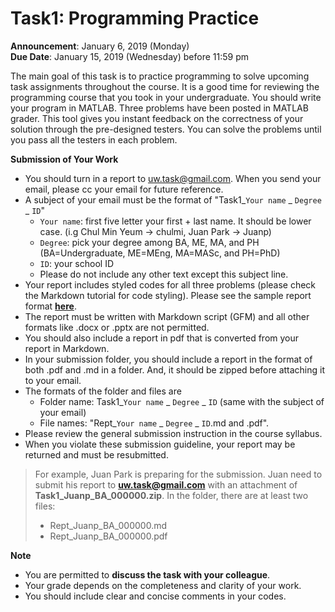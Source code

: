 # Task1: Programming Practice

**Announcement**: January 6, 2019 (Monday)  
**Due Date**: January 15, 2019 (Wednesday) before 11:59 pm  

The main goal of this task is to practice programming to solve upcoming task assignments throughout the course. It is a good time for reviewing the programming course that you took in your undergraduate. You should write your program in MATLAB. Three problems have been posted in MATLAB grader. This tool gives you instant feedback on the correctness of your solution through the pre-designed testers. You can solve the problems until you pass all the testers in each problem. 

**Submission of Your Work**
* You should turn in a report to uw.task@gmail.com. When you send your email, please cc your email for future reference.  
* A subject of your email must be the format of "Task1_`Your name` _ `Degree` _ `ID`"
	* `Your name`: first five letter your first + last name. It should be lower case. (i.g Chul Min Yeum -> chulmi, Juan Park -> Juanp)   
	* `Degree`: pick your degree among BA, ME, MA, and PH (BA=Undergraduate, ME=MEng, MA=MASc, and PH=PhD)  
	* `ID`: your school ID
	* Please do not include any other text except this subject line.    
* Your report includes styled codes for all three problems (please check the Markdown tutorial for code styling). Please see the sample report format [**here**](Task0_Juanp_BA_000000). 
* The report must be written with Markdown script (GFM) and all other formats like .docx or .pptx are not permitted. 
* You should also include a report in pdf that is converted from your report in Markdown.  
* In your submission folder, you should include a report in the format of both .pdf and .md in a folder. And, it should be zipped before attaching it to your email. 
* The formats of the folder and files are 
	* Folder name: Task1_`Your name` _ `Degree` _ `ID` (same with the subject of your email)  
	* File names: "Rept_`Your name` _ `Degree` _ `ID`.md and .pdf".   
* Please review the general submission instruction in the course syllabus. 
* When you violate these submission guideline, your report may be returned and must be resubmitted. 

> For example, Juan Park is preparing for the submission. Juan need to submit his report to **uw.task@gmail.com** with an attachment of **Task1_Juanp_BA_000000.zip**. In the folder, there are at least two files: 
> * Rept_Juanp_BA_000000.md
> * Rept_Juanp_BA_000000.pdf

**Note**
* You are permitted to **discuss the task with your colleague**.  
* Your grade depends on the completeness and clarity of your work. 
* You should include clear and concise comments in your codes.